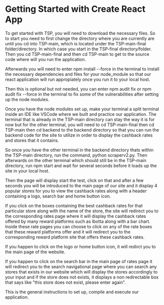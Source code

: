 # Getting Started with Create React App

To get started with TSP, you will need to download the necessary files.
So to start you need to first change the directory where you are currently are until you cd into TSP-main, which is located under the TSP-main-final folder/directory. In which case you start in the TSP-final directory/folder. Then you cd TSP-main-final and then cd TSP-main
to get to the source code where will you run the application.

Afterwards you will need to enter npm install --force in the terminal
to install the necessary dependencies and files for your node_module so
that our react application will run appropiately once you run it to your local host.

Then this is optional but not needed, you can enter npm audit fix or npm audit fix --force in the terminal to fix some of the vulnerabilities after setting up the node modules.

Once you have the node modules set up, make your terminal a split terminal inside an IDE like VSCode where we built and practice our application.
The terminal that is already in the TSP-main directory can stay the way it is for now but for the other terminal, you will need to cd TSP-main-final then cd TSP-main then cd backend to the backend directory so that you can run the backend code for the site to utilize in order to display the cashback rates and stores that it contains.

So once you have the other terminal in the backend directory thats within the TSP-main directory, run the command, python scraperv2.py. Then afterwards on the other terminal which should still be in the TSP-main directory, run npm start and wait for several seconds before it loads up the site in your local host.

Then the page will display start the test, click on that and after a few seconds you will be introduced to the main page of our site and it display 4 popular stores for you to view the cashback rates along with a header containing a logo, search bar and home button icon.

If you click on the boxes containing the best cashback rates for that particular store along with the name of the store, the site will redirect you to the corresponding rates page where it will display the cashback rates offered by many reward platforms such as Ibotta along with a bar chart. Inside these rate pages you can choose to click on any of the rate boxes that these reward platforms offer and it will redirect you to the corresponding reward platform site that offers these cashback rates.

If you happen to click on the logo or home button icon, it will redirct you to the main page of the website.

If you happen to click on the search bar in the main page of rates page it will redirect you to the search navigational page where you can search any stores that exists in our website which will display the stores accordingly to your input and if the store does not exists, it displays a non redirectable box that says like "this store does not exist, please enter again".

This is the general instructions to set up, compile and execute our application.
